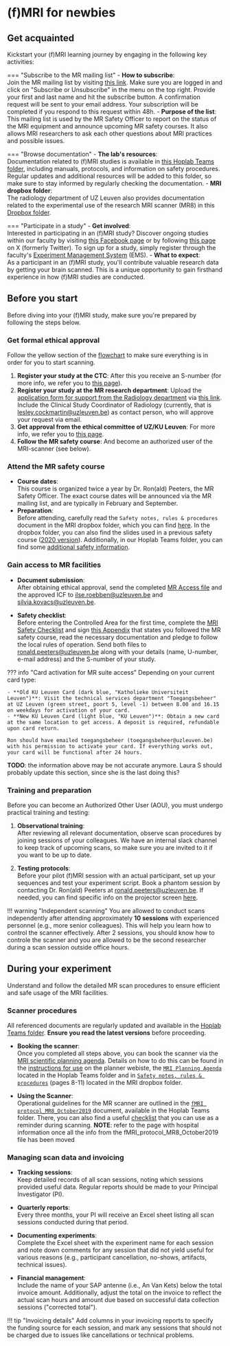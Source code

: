 # (f)MRI for newbies

## Get acquainted

Kickstart your (f)MRI learning journey by engaging in the following key activities:

=== "Subscribe to the MR mailing list"
    - **How to subscribe**:  
      Join the MR mailing list by visiting [this link](http://listserv.cc.kuleuven.ac.be/archives/mri.html). Make sure you are logged in and click on "Subscribe or Unsubscribe" in the menu on the top right. Provide your first and last name and hit the subscribe button. A confirmation request will be sent to your email address. Your subscription will be completed if you respond to this request within 48h.
    - **Purpose of the list**:  
      This mailing list is used by the MR Safety Officer to report on the status of the MRI equipment and announce upcoming MR safety courses. It also allows MRI researchers to ask each other questions about MRI practices and possible issues.  

=== "Browse documentation"
    - **The lab's resources**:  
      Documentation related to (f)MRI studies is available in [this Hoplab Teams folder](https://kuleuven.sharepoint.com/:f:/r/sites/T0005824-Hoplab/Shared%20Documents/Hoplab/Research/MRI/Info%20for%20newbies?csf=1&web=1&e=V4tzxl), including manuals, protocols, and information on safety procedures. Regular updates and additional resources will be added to this folder, so make sure to stay informed by regularly checking the documentation.
    - **MRI dropbox folder**:  
      The radiology department of UZ Leuven also provides documentation related to the experimental use of the research MRI scanner (MR8) in this [Dropbox folder](https://www.dropbox.com/sh/6hdu5z594ojaxh2/AAATYJes74w8KvI0OEOd1MmYa?e=4).

=== "Participate in a study"
    - **Get involved**:  
      Interested in participating in an (f)MRI study? Discover ongoing studies within our faculty by visiting [this Facebook page](https://www.facebook.com/ExperimentKUL/) or by following [this page](http://twitter.com/experimentkul) on X (formerly Twitter). To sign up for a study, simply register through the faculty's [Experiment Management System](https://psykuleuven.sona-systems.com/Default.aspx?ReturnUrl=%2f) (EMS).
    - **What to expect**:  
      As a participant in an (f)MRI study, you'll contribute valuable research data by getting your brain scanned. This is a unique opportunity to gain firsthand experience in how (f)MRI studies are conducted.

## Before you start

Before diving into your (f)MRI study, make sure you're prepared by following the steps below.

### Get formal ethical approval

Follow the yellow section of the [flowchart](https://www.dropbox.com/sh/6hdu5z594ojaxh2/AAATYJes74w8KvI0OEOd1MmYa?e=4&preview=Flowchart_MR8_scanning.pdf) to make sure everything is in order for you to start scanning.

1. **Register your study at the CTC**:
   After this you receive an S-number (for more info, we refer you to [this page](../ethics/MEC.md#step-1-register-your-study-at-the-uz-leuven-clinical-trial-center-ctc)).
2. **Register your study at the MR research department**:
   Upload the [application form for support from the Radiology department](https://gbiomed.kuleuven.be/english/ctc/supporting-hospital-departments-for-public-ctc-website/aanvraagformulier_radiologie_eng) via [this link](https://www.uzleuven.be/en/uploading-application-forms-supporting-departments-ctc). Include the Clinical Study Coordinator of Radiology (currently, that is <lesley.cockmartin@uzleuven.be>) as contact person, who will approve your request via email.
3. **Get approval from the ethical committee of UZ/KU Leuven**:
   For more info, we refer you to [this page](../ethics/MEC.md#step-2-apply-for-ec-approval).
4. **Follow the MR safety course**:
   And become an authorized user of the MRI-scanner (see below).

### Attend the MR safety course

- **Course dates**:  
   This course is organized twice a year by Dr. Ron(ald) Peeters, the MR Safety Officer. The exact course dates will be announced via the MR mailing list, and are typically in February and September.
- **Preparation**:  
   Before attending, carefully read the `Safety notes, rules & procedures` document in the MRI dropbox folder, which you can find [here](https://www.dropbox.com/sh/6hdu5z594ojaxh2/AABZQbnhdwjvfqvxcW6YztQda?e=1&preview=Safety+Rules++Procedures+Research+MRI+UZL-KUL+v3.2.pdf). In the dropbox folder, you can also find the slides used in a previous safety course ([2020 version](https://www.dropbox.com/sh/6hdu5z594ojaxh2/AABZQbnhdwjvfqvxcW6YztQda?e=1&preview=MRI_safety_leuven_2020_21_09.pdf)). Additionally, in our Hoplab Teams folder, you can find some [additional safety information](https://kuleuven.sharepoint.com/:b:/r/sites/T0005824-Hoplab/Shared%20Documents/Hoplab/Research/MRI/Scanner%20info%20%26%20safety/Additional%20safety%20information.pdf?csf=1&web=1&e=2gYT4M).

### Gain access to MR facilities

- **Document submission**:  
   After obtaining ethical approval, send the completed [MR Access file](https://www.dropbox.com/s/hh0l3swkjnx96vb/MR_Access.xlsx?e=1&dl=0) and the approved ICF to [ilse.roebben@uzleuven.be](mailto:ilse.roebben@uzleuven.be) and [silvia.kovacs@uzleuven.be](mailto:silvia.kovacs@uzleuven.be).

- **Safety checklist**:  
   Before entering the Controlled Area for the first time, complete the [MRI Safety Checklist](https://www.dropbox.com/sh/6hdu5z594ojaxh2/AABZQbnhdwjvfqvxcW6YztQda?e=1&preview=MR+patient+Questionnaire+-+ENGELS.pdf) and sign [this Appendix](https://www.dropbox.com/sh/6hdu5z594ojaxh2/AABZQbnhdwjvfqvxcW6YztQda?e=1&preview=Appendix1A_v1.2.pdf) that states you followed the MR safety course, read the necessary documentation and pledge to follow the local rules of operation. Send both files to [ronald.peeters@uzleuven.be](mailto:ronald.peeters@uzleuven.be) along with your details (name, U-number, e-mail address) and the S-number of your study.

??? info "Card activation for MR suite access"
    Depending on your current card type:

    - **Old KU Leuven Card (dark blue, "Katholieke Universiteit Leuven")**: Visit the technical services department "Toegangsbeheer" at UZ Leuven (green street, poort 5, level -1) between 8.00 and 16.15 on weekdays for activation of your card.
    - **New KU Leuven Card (light blue, "KU Leuven")**: Obtain a new card at the same location to get access. A deposit is required, refundable upon card return.
    
    Ron should have emailed toegangsbeheer (toegangsbeheer@uzleuven.be) with his permission to activate your card. If everything works out, your card will be functional after 24 hours.
    
**TODO**: the information above may be not accurate anymore. Laura S should probably update this section, since she is the last doing this?

### Training and preparation

Before you can become an Authorized Other User (AOU), you must undergo practical training and testing:

1. **Observational training**:  
  After reviewing all relevant documentation, observe scan procedures by joining sessions of your colleagues. We have an internal slack channel to keep track of upcoming scans, so make sure you are invited to it if you want to be up to date.

2. **Testing protocols**:  
   Before your pilot (f)MRI session with an actual participant, set up your sequences and test your experiment script. Book a phantom session by contacting Dr. Ron(ald) Peeters at [ronald.peeters@uzleuven.be](mailto:ronald.peeters@uzleuven.be). If needed, you can find specific info on the projector screen [here](https://kuleuven.sharepoint.com/:w:/r/sites/T0005824-Hoplab/Shared%20Documents/Hoplab/Research/MRI/Info%20for%20newbies/Planning%20a%20scan%20session/MR8_screeninfo.docx?d=w68475dcf8e6f4182b4e682e343b22356&csf=1&web=1&e=qkMSkk).

!!! warning "Independent scanning"
    You are allowed to conduct scans independently after attending approximately **10 sessions** with experienced personnel (e.g., more senior colleagues). This will help you learn how to control the scanner effectively. After 2 sessions, you should know how to controle the scanner and you are allowed to be the second researcher during a scan session outside office hours.

## During your experiment

Understand and follow the detailed MR scan procedures to ensure efficient and safe usage of the MRI facilities.

### Scanner procedures

All referenced documents are regularly updated and available in the [Hoplab Teams folder](https://teams.microsoft.com/l/channel/19%3A9fcb4eb9c75049d4bad118cf8afcb9cb%40thread.tacv2/Hoplab?groupId=714187e1-4ec7-496a-9922-933eb237402f&tenantId=3973589b-9e40-4eb5-800e-b0b6383d1621&ngc=true). **Ensure you read the latest versions** before proceeding.

- **Booking the scanner**:  
  Once you completed all steps above, you can book the scanner via the [MRI scientific planning agenda](https://www.kuleuven.be/radiology/Research/Agenda/researchAgendas.html). Details on how to do this can be found in the [instructions for use](https://www.kuleuven.be/radiology/Research/Agenda/importantInformation.html) on the planner webiste, the [`MRI Planning Agenda`](https://kuleuven.sharepoint.com/:w:/r/sites/T0005824-Hoplab/Shared%20Documents/Hoplab/Research/MRI/Info%20for%20newbies/Planning%20a%20scan%20session/MRI%20Planning%20Agenda.docx?d=wc7edb06d379b4a04b16cfe3fcb0002c0&csf=1&web=1&e=sEPgnG) located in the Hoplab Teams folder and in [`Safety notes, rules & procedures`](https://www.dropbox.com/sh/6hdu5z594ojaxh2/AAATYJes74w8KvI0OEOd1MmYa?e=5&preview=Safety+Rules++Procedures+Research+MRI+UZL-KUL+v3.2.pdf) (pages 8-11) located in the MRI dropbox folder.

- **Using the Scanner**:  
  Operational guidelines for the MR scanner are outlined in the [`fMRI protocol_MR8_October2019`](https://kuleuven.sharepoint.com/:w:/r/sites/T0005824-Hoplab/Shared%20Documents/Hoplab/Research/MRI/Info%20for%20newbies/What%20to%20do%20at%20the%20scanner/fMRI%20protocol_MR8_October2019.docx?d=wa122d4476efc4dd4b1b0e43bc892bb7e&csf=1&web=1&e=eZmJ0U) document, available in the Hoplab Teams folder. There, you can also find a useful [checklist](https://kuleuven.sharepoint.com/:w:/r/sites/T0005824-Hoplab/Shared%20Documents/Hoplab/Research/MRI/Info%20for%20newbies/Planning%20a%20scan%20session/ChecklistMR8.docx?d=w195af25d58334931bee6a959e882c312&csf=1&web=1&e=fP4qHE) that you can use as a reminder during scanning. **NOTE**: refer to the page with hospital information once all the info from the fMRI_protocol_MR8_October2019 file has been moved

### Managing scan data and invoicing

- **Tracking sessions**:  
  Keep detailed records of all scan sessions, noting which sessions provided useful data. Regular reports should be made to your Principal Investigator (PI).

- **Quarterly reports**:  
  Every three months, your PI will receive an Excel sheet listing all scan sessions conducted during that period.

- **Documenting experiments**:  
  Complete the Excel sheet with the experiment name for each session and note down comments for any session that did not yield useful for various reasons (e.g., participant cancellation, no-shows, artifacts, technical issues).

- **Financial management**:  
  Include the name of your SAP antenne (i.e., An Van Kets) below the total invoice amount. Additionally, adjust the total on the invoice to reflect the actual scan hours and amount due based on successful data collection sessions ("corrected total").

!!! tip "Invoicing details"
    Add columns in your invoicing reports to specify the funding source for each session, and mark any sessions that should not be charged due to issues like cancellations or technical problems.
